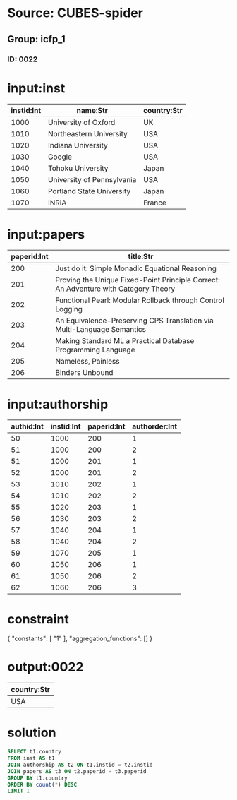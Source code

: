 # Source: CUBES-spider
## Group: icfp_1
### ID: 0022

# input:inst

| instid:Int | name:Str | country:Str |
|---|---|---|
| 1000 | University of Oxford | UK |
| 1010 | Northeastern University | USA |
| 1020 | Indiana University | USA |
| 1030 | Google | USA |
| 1040 | Tohoku University | Japan |
| 1050 | University of Pennsylvania | USA |
| 1060 | Portland State University | Japan |
| 1070 | INRIA | France |

# input:papers

| paperid:Int | title:Str |
|---|---|
| 200 | Just do it: Simple Monadic Equational Reasoning |
| 201 | Proving the Unique Fixed-Point Principle Correct: An Adventure with Category Theory |
| 202 | Functional Pearl: Modular Rollback through Control Logging |
| 203 | An Equivalence-Preserving CPS Translation via Multi-Language Semantics |
| 204 | Making Standard ML a Practical Database Programming Language |
| 205 | Nameless, Painless |
| 206 | Binders Unbound |

# input:authorship

| authid:Int | instid:Int | paperid:Int | authorder:Int |
|---|---|---|---|
| 50 | 1000 | 200 | 1 |
| 51 | 1000 | 200 | 2 |
| 51 | 1000 | 201 | 1 |
| 52 | 1000 | 201 | 2 |
| 53 | 1010 | 202 | 1 |
| 54 | 1010 | 202 | 2 |
| 55 | 1020 | 203 | 1 |
| 56 | 1030 | 203 | 2 |
| 57 | 1040 | 204 | 1 |
| 58 | 1040 | 204 | 2 |
| 59 | 1070 | 205 | 1 |
| 60 | 1050 | 206 | 1 |
| 61 | 1050 | 206 | 2 |
| 62 | 1060 | 206 | 3 |

# constraint

{
  "constants": [
    "1"
  ],
  "aggregation_functions": []
}

# output:0022

| country:Str |
|---|
| USA |

# solution

```sql
SELECT t1.country
FROM inst AS t1
JOIN authorship AS t2 ON t1.instid = t2.instid
JOIN papers AS t3 ON t2.paperid = t3.paperid
GROUP BY t1.country
ORDER BY count(*) DESC
LIMIT 1
```
